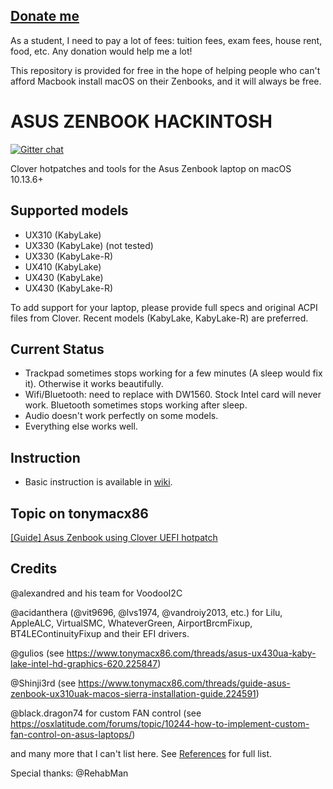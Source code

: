 ## [Donate me](https://paypal.me/lebhiep)
As a student, I need to pay a lot of fees: tuition fees, exam fees, house rent, food, etc.
Any donation would help me a lot!

This repository is provided for free in the hope of helping people who can't afford Macbook install macOS on their Zenbooks, and it will always be free.

# ASUS ZENBOOK HACKINTOSH

[![Gitter chat](https://img.shields.io/gitter/room/nwjs/nw.js.svg?colorB=ed1965)](https://gitter.im/ASUS-ZENBOOK-HACKINTOSH/Lobby)

Clover hotpatches and tools for the Asus Zenbook laptop on macOS 10.13.6+

## Supported models

- UX310 (KabyLake)
- UX330 (KabyLake) (not tested)
- UX330 (KabyLake-R)
- UX410 (KabyLake)
- UX430 (KabyLake)
- UX430 (KabyLake-R)

To add support for your laptop, please provide full specs and original ACPI files from Clover. Recent models (KabyLake, KabyLake-R) are preferred.

## Current Status

- Trackpad sometimes stops working for a few minutes (A sleep would fix it). Otherwise it works beautifully.
- Wifi/Bluetooth: need to replace with DW1560. Stock Intel card will never work. Bluetooth sometimes stops working after sleep.
- Audio doesn't work perfectly on some models.
- Everything else works well.

## Instruction

- Basic instruction is available in [wiki](../../wiki/).

## Topic on tonymacx86

[[Guide] Asus Zenbook using Clover UEFI hotpatch](https://www.tonymacx86.com/threads/guide-asus-zenbook-using-clover-uefi-hotpatch.257448/)

## Credits

@alexandred and his team for VoodooI2C

@acidanthera (@vit9696, @lvs1974, @vandroiy2013, etc.) for Lilu, AppleALC, VirtualSMC, WhateverGreen, AirportBrcmFixup, BT4LEContinuityFixup and their EFI drivers.

@gulios (see https://www.tonymacx86.com/threads/asus-ux430ua-kaby-lake-intel-hd-graphics-620.225847) 

@Shinji3rd (see https://www.tonymacx86.com/threads/guide-asus-zenbook-ux310uak-macos-sierra-installation-guide.224591)

@black.dragon74 for custom FAN control (see https://osxlatitude.com/forums/topic/10244-how-to-implement-custom-fan-control-on-asus-laptops/)

and many more that I can't list here. See [References](../../wiki/References) for full list.

Special thanks: @RehabMan
